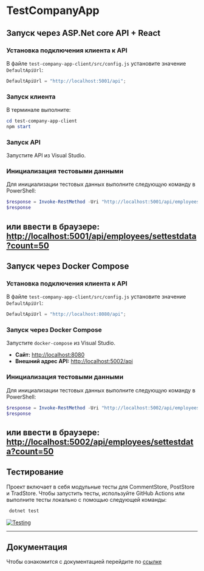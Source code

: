 # TestCompanyApp

## Запуск через ASP.Net core API + React

### Установка подключения клиента к API
В файле `test-company-app-client/src/config.js` установите значение `DefaultApiUrl`:
```javascript
DefaultApiUrl = "http://localhost:5001/api";
```

### Запуск клиента
В терминале выполните:
```powershell
cd test-company-app-client
npm start
```

### Запуск API
Запустите API из Visual Studio.

### Инициализация тестовыми данными
Для инициализации тестовых данных выполните следующую команду в PowerShell:
```powershell
$response = Invoke-RestMethod -Uri "http://localhost:5001/api/employees/settestdata?count=50" -Method Get
$response
```
или ввести в браузере:
[http://localhost:5001/api/employees/settestdata?count=50](http://localhost:5001/api/employees/settestdata?count=50)
---

## Запуск через Docker Compose

### Установка подключения клиента к API
В файле `test-company-app-client/src/config.js` установите значение `DefaultApiUrl`:
```javascript
DefaultApiUrl = "http://localhost:8080/api";
```

### Запуск через Docker Compose
Запустите `docker-compose` из Visual Studio.

- **Сайт:** [http://localhost:8080](http://localhost:8080)
- **Внешний адрес API:** [http://localhost:5002/api](http://localhost:5002/api)

### Инициализация тестовыми данными
Для инициализации тестовых данных выполните следующую команду в PowerShell:
```powershell
$response = Invoke-RestMethod -Uri "http://localhost:5002/api/employees/settestdata?count=50" -Method Get
$response
```
или ввести в браузере:
[http://localhost:5002/api/employees/settestdata?count=50](http://localhost:5002/api/employees/settestdata?count=50)
---

## Тестирование
Проект включает в себя модульные тесты для CommentStore, PostStore и TradStore. Чтобы запустить тесты, используйте GitHub Actions или выполните тесты локально с помощью следующей команды:
 ```bash
  dotnet test
 ```
[![Testing](https://github.com/German322VDK/TestCompanyApp/actions/workflows/test.yml/badge.svg)](https://github.com/German322VDK/TestCompanyApp/actions/workflows/test.yml)

---

## Документация
Чтобы ознакомится с документацией перейдите по [ссылке](https://german322vdk.github.io/TestCompanyApp/api/index.html)



